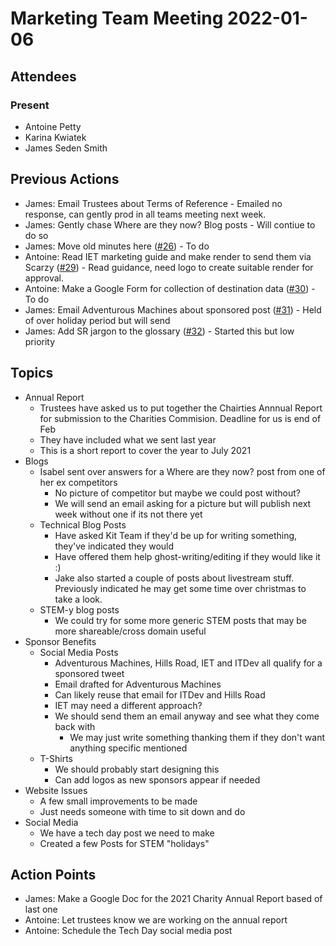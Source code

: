 # Marketing Team Meeting 2022-01-06

## Attendees

### Present

- Antoine Petty
- Karina Kwiatek
- James Seden Smith

## Previous Actions

- James: Email Trustees about Terms of Reference - Emailed no response, can gently prod in all teams meeting next week.
- James: Gently chase Where are they now? Blog posts - Will contiue to do so
- James: Move old minutes here ([#26](https://github.com/srobo/marketing-team-minutes/issues/26)) - To do
- Antoine: Read IET marketing guide and make render to send them via Scarzy ([#29](https://github.com/srobo/marketing-team-minutes/issues/29)) - Read guidance, need logo to create suitable render for approval.
- Antoine: Make a Google Form for collection of destination data ([#30](https://github.com/srobo/marketing-team-minutes/issues/30)) - To do
- James: Email Adventurous Machines about sponsored post ([#31](https://github.com/srobo/marketing-team-minutes/issues/31)) - Held of over holiday period but will send
- James: Add SR jargon to the glossary ([#32](https://github.com/srobo/marketing-team-minutes/issues/32)) - Started this but low priority


## Topics

 - Annual Report
   - Trustees have asked us to put together the Chairties Annnual Report for submission to the Charities Commision. Deadline for us is end of Feb
   - They have included what we sent last year
   - This is a short report to cover the year to July 2021
 - Blogs
    - Isabel sent over answers for a Where are they now? post from one of her ex competitors
      - No picture of competitor but maybe we could post without?
      - We will send an email asking for a picture but will publish next week without one if its not there yet
    - Technical Blog Posts
      - Have asked Kit Team if they'd be up for writing something, they've indicated they would
      - Have offered them help ghost-writing/editing if they would like it :)
      - Jake also started a couple of posts about livestream stuff. Previously indicated he may get some time over christmas to take a look.
    - STEM-y blog posts
      - We could try for some more generic STEM posts that may be more shareable/cross domain useful
 - Sponsor Benefits
    - Social Media Posts
        - Adventurous Machines, Hills Road, IET and ITDev all qualify for a sponsored tweet
        - Email drafted for Adventurous Machines
        - Can likely reuse that email for ITDev and Hills Road
        - IET may need a different approach?
        - We should send them an email anyway and see what they come back with
            - We may just write something thanking them if they don't want anything specific mentioned
    - T-Shirts
      - We should probably start designing this
      - Can add logos as new sponsors appear if needed
 - Website Issues
   - A few small improvements to be made
   - Just needs someone with time to sit down and do
 - Social Media
   - We have a tech day post we need to make
   - Created a few Posts for STEM "holidays"


## Action Points
 - James: Make a Google Doc for the 2021 Charity Annual Report based of last one
 - Antoine: Let trustees know we are working on the annual report
 - Antoine: Schedule the Tech Day social media post
